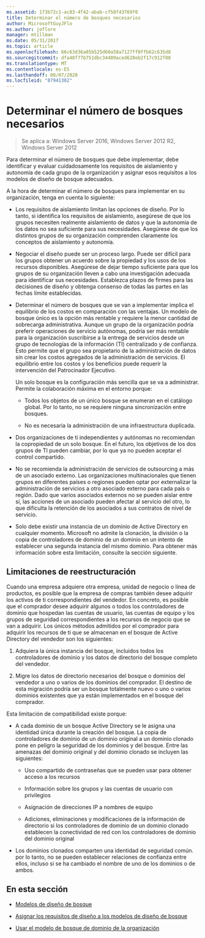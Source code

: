 ```yaml
---
ms.assetid: 173b72c1-ac83-4f42-abab-cf58f43769f0
title: Determinar el número de bosques necesarios
author: MicrosoftGuyJFlo
ms.author: joflore
manager: mtillman
ms.date: 05/31/2017
ms.topic: article
ms.openlocfilehash: 66c63d36a05b525d60a58a7127ff0ffb62c635d8
ms.sourcegitcommit: dfa48f77b751dbc34409aced628eb2f17c912f08
ms.translationtype: MT
ms.contentlocale: es-ES
ms.lasthandoff: 08/07/2020
ms.locfileid: "87941302"
---
```

# <a name="determining-the-number-of-forests-required"></a>Determinar el número de bosques necesarios

>Se aplica a: Windows Server 2016, Windows Server 2012 R2, Windows Server 2012

Para determinar el número de bosques que debe implementar, debe identificar y evaluar cuidadosamente los requisitos de aislamiento y autonomía de cada grupo de la organización y asignar esos requisitos a los modelos de diseño de bosque adecuados.

A la hora de determinar el número de bosques para implementar en su organización, tenga en cuenta lo siguiente:

-   Los requisitos de aislamiento limitan las opciones de diseño. Por lo tanto, si identifica los requisitos de aislamiento, asegúrese de que los grupos necesiten realmente aislamiento de datos y que la autonomía de los datos no sea suficiente para sus necesidades. Asegúrese de que los distintos grupos de su organización comprenden claramente los conceptos de aislamiento y autonomía.

-   Negociar el diseño puede ser un proceso largo. Puede ser difícil para los grupos obtener un acuerdo sobre la propiedad y los usos de los recursos disponibles. Asegúrese de dejar tiempo suficiente para que los grupos de su organización lleven a cabo una investigación adecuada para identificar sus necesidades. Establezca plazos de firmes para las decisiones de diseño y obtenga consenso de todas las partes en las fechas límite establecidas.

-   Determinar el número de bosques que se van a implementar implica el equilibrio de los costos en comparación con las ventajas. Un modelo de bosque único es la opción más rentable y requiere la menor cantidad de sobrecarga administrativa. Aunque un grupo de la organización podría preferir operaciones de servicio autónomas, podría ser más rentable para la organización suscribirse a la entrega de servicios desde un grupo de tecnologías de la información (TI) centralizado y de confianza. Esto permite que el grupo sea propietario de la administración de datos sin crear los costos agregados de la administración de servicios. El equilibrio entre los costos y los beneficios puede requerir la intervención del Patrocinador Ejecutivo.

    Un solo bosque es la configuración más sencilla que se va a administrar. Permite la colaboración máxima en el entorno porque:

    -   Todos los objetos de un único bosque se enumeran en el catálogo global. Por lo tanto, no se requiere ninguna sincronización entre bosques.

    -   No es necesaria la administración de una infraestructura duplicada.

-   Dos organizaciones de ti independientes y autónomas no recomiendan la copropiedad de un solo bosque. En el futuro, los objetivos de los dos grupos de TI pueden cambiar, por lo que ya no pueden aceptar el control compartido.

-   No se recomienda la administración de servicios de outsourcing a más de un asociado externo. Las organizaciones multinacionales que tienen grupos en diferentes países o regiones pueden optar por externalizar la administración de servicios a otro asociado externo para cada país o región. Dado que varios asociados externos no se pueden aislar entre sí, las acciones de un asociado pueden afectar al servicio del otro, lo que dificulta la retención de los asociados a sus contratos de nivel de servicio.

-   Solo debe existir una instancia de un dominio de Active Directory en cualquier momento. Microsoft no admite la clonación, la división o la copia de controladores de dominio de un dominio en un intento de establecer una segunda instancia del mismo dominio. Para obtener más información sobre esta limitación, consulte la sección siguiente.

## <a name="restructuring-limitations"></a>Limitaciones de reestructuración
Cuando una empresa adquiere otra empresa, unidad de negocio o línea de productos, es posible que la empresa de compras también desee adquirir los activos de ti correspondientes del vendedor. En concreto, es posible que el comprador desee adquirir algunos o todos los controladores de dominio que hospedan las cuentas de usuario, las cuentas de equipo y los grupos de seguridad correspondientes a los recursos de negocio que se van a adquirir. Los únicos métodos admitidos por el comprador para adquirir los recursos de ti que se almacenan en el bosque de Active Directory del vendedor son los siguientes:

1.  Adquiera la única instancia del bosque, incluidos todos los controladores de dominio y los datos de directorio del bosque completo del vendedor.

2.  Migre los datos de directorio necesarios del bosque o dominios del vendedor a uno o varios de los dominios del comprador. El destino de esta migración podría ser un bosque totalmente nuevo o uno o varios dominios existentes que ya están implementados en el bosque del comprador.

Esta limitación de compatibilidad existe porque:

-   A cada dominio de un bosque Active Directory se le asigna una identidad única durante la creación del bosque. La copia de controladores de dominio de un dominio original a un dominio clonado pone en peligro la seguridad de los dominios y del bosque. Entre las amenazas del dominio original y del dominio clonado se incluyen las siguientes:

    -   Uso compartido de contraseñas que se pueden usar para obtener acceso a los recursos

    -   Información sobre los grupos y las cuentas de usuario con privilegios

    -   Asignación de direcciones IP a nombres de equipo

    -   Adiciones, eliminaciones y modificaciones de la información de directorio si los controladores de dominio de un dominio clonado establecen la conectividad de red con los controladores de dominio del dominio original

-   Los dominios clonados comparten una identidad de seguridad común. por lo tanto, no se pueden establecer relaciones de confianza entre ellos, incluso si se ha cambiado el nombre de uno de los dominios o de ambos.

## <a name="in-this-section"></a>En esta sección

-   [Modelos de diseño de bosque](/previous-versions/windows/it-pro/windows-server-2008-R2-and-2008/cc770439(v=ws.10))

-   [Asignar los requisitos de diseño a los modelos de diseño de bosque](Forest-Design-Models.md)

-   [Usar el modelo de bosque de dominio de la organización](../../ad-ds/plan/Using-the-Organizational-Domain-Forest-Model.md)

